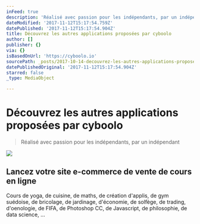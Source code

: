 ```yaml
---
inFeed: true
description: 'Réalisé avec passion pour les indépendants, par un indépendant'
dateModified: '2017-11-12T15:17:54.759Z'
datePublished: '2017-11-12T15:17:54.904Z'
title: Découvrez les autres applications proposées par cyboolo
author: []
publisher: {}
via: {}
isBasedOnUrl: 'https://cyboolo.io'
sourcePath: _posts/2017-10-14-decouvrez-les-autres-applications-proposees-par-cyboolo.md
datePublishedOriginal: '2017-11-12T15:17:54.904Z'
starred: false
_type: MediaObject

---
```

# Découvrez les autres applications proposées par cyboolo

> Réalisé avec passion pour les indépendants, par un indépendant

![](https://imgflo.herokuapp.com/graph/2b2431f8e7ba7b0/bb7ebaf39eab60173bb623769298a8f2/croprotate.png?cropheight=76&cropwidth=213&degrees=0&input=https%3A%2F%2Fthe-grid-user-content.s3-us-west-2.amazonaws.com%2Fc493fad7-89fc-4cc8-94ed-f83285618f83.png&x=2&y=2)

<article style=""><h1>Lancez votre site e-commerce de vente de cours en ligne</h1><p>Cours de yoga, de cuisine, de maths, de création d'applis, de gym suédoise, de bricolage, de jardinage, d'économie, de solfège, de trading, d'oenologie, de FIFA, de Photoshop CC, de Javascript, de philosophie, de data science, ...</p></article>